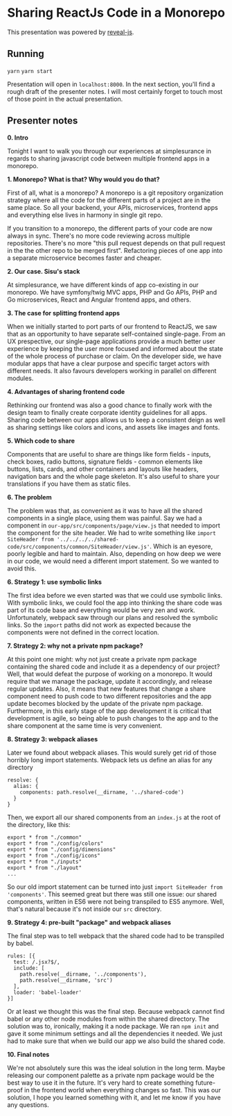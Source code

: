 # Sharing ReactJs Code in a Monorepo

This presentation was powered by [reveal-js](https://github.com/hakimel/reveal.js#online-editor).

## Running

`yarn`
`yarn start`

Presentation will open in `localhost:8000`. In the next section, you'll find a rough draft of the presenter notes. I will most certainly forget to touch most of those point in the actual presentation.

## Presenter notes

**0. Intro**

Tonight I want to walk you through our experiences at simplesurance in regards to sharing javascript code between multiple frontend apps in a monorepo.


**1. Monorepo? What is that? Why would you do that?**

First of all, what is a monorepo? A monorepo is a git repository organization strategy where all the code for the different parts of a project are in the same place. So all your backend, your APIs, microservices, frontend apps and everything else lives in harmony in single git repo.

If you transition to a monorepo, the different parts of your code are now always in sync. There's no more code reviewing across multiple repositories. There's no more "this pull request depends on that pull request in the the other repo to be merged first". Refactoring pieces of one app into a separate microservice becomes faster and cheaper.

**2. Our case. Sisu's stack**

At simplesurance, we have different kinds of app co-existing in our monorepo. We have symfony/twig MVC apps, PHP and Go APIs, PHP and Go microservices, React and Angular frontend apps, and others.

**3. The case for splitting frontend apps**

When we initially started to port parts of our frontend to ReactJS, we saw that as an opportunity to have separate self-contained single-page. From an UX prespective, our single-page applications provide a much better user experience by keeping the user more focused and informed about the state of the whole process of purchase or claim. On the developer side, we have modular apps that have a clear purpose and specific target actors with different needs. It also favours developers working in parallel on different modules.

**4. Advantages of sharing frontend code**

Rethinking our frontend was also a good chance to finally work with the design team to finally create corporate identity guidelines for all apps. Sharing code between our apps allows us to keep a consistent deign as well as sharing settings like colors and icons, and assets like images and fonts.

**5. Which code to share**

Components that are useful to share are things like form fields - inputs, check boxes, radio buttons, signature fields - common elements like buttons, lists, cards, and other containers and layouts like headers, navigation bars and the whole page skeleton.
It's also useful to share your translations if you have them as static files.

**6. The problem**

The problem was that, as convenient as it was to have all the shared components in a single place, using them was painful.
Say we had a component in `our-app/src/components/page/view.js` that needed to import the component for the site header. We had to write something like `import SiteHeader from '../../../../shared-code/src/components/common/SiteHeader/view.js'`. Which is an eyesore, poorly legible and hard to maintain. Also, depending on how deep we were in our code, we would need a different import statement. So we wanted to avoid this.

**6. Strategy 1: use symbolic links**

The first idea before we even started was that we could use symbolic links. With symbolic links, we could fool the app into thinking the share code was part of its code base and everything would be very zen and work.
Unfortunately, webpack saw through our plans and resolved the symbolic links. So the `import` paths did not work as expected because the components were not defined in the correct location.

**7. Strategy 2: why not a private npm package?**

At this point one might: why not just create a private npm package containing the shared code and include it as a dependency of our project?
Well, that would defeat the purpose of working on a monorepo. It would require that we manage the package, update it accordingly, and release regular updates. Also, it means that new features that change a share component need to push code to two different repositories and the app update becomes blocked by the update of the private npm package.
Furthermore, in this early stage of the app development it is critical that development is agile, so being able to push changes to the app and to the share component at the same time is very convenient.

**8. Strategy 3: webpack aliases**

Later we found about webpack aliases. This would surely get rid of those horribly long import statements. Webpack lets us define an alias for any directory

```
resolve: {
  alias: {
    components: path.resolve(__dirname, '../shared-code')
  }
}
```

Then, we export all our shared components from an `index.js` at the root of the directory, like this:

```
export * from "./common"
export * from "./config/colors"
export * from "./config/dimensions"
export * from "./config/icons"
export * from "./inputs"
export * from "./layout"
...
```

So our old import statement can be turned into just `import SiteHeader from 'components'`.
This seemed great but there was still one issue: our shared components, written in ES6 were not being transpiled to ES5 anymore. Well, that's natural because it's not inside our `src` directory.

**9. Strategy 4: pre-built "package" and webpack aliases**

The final step was to tell webpack that the shared code had to be transpiled by babel.

```
rules: [{
  test: /.jsx?$/,
  include: [
    path.resolve(__dirname, '../components'),
    path.resolve(__dirname, 'src')
  ],
  loader: 'babel-loader'
}]
```

Or at least we thought this was the final step. Because webpack cannot find babel or any other node modules from within the shared directory. The solution was to, ironically, making it a node package. We ran `npm init` and gave it some minimum settings and all the dependencies it needed. We just had to make sure that when we build our app we also build the shared code.

**10. Final notes**

We're not absolutely sure this was the ideal solution in the long term. Maybe releasing our component palette as a private npm package would be the best way to use it in the future. It's very hard to create something future-proof in the frontend world when everything changes so fast. This was our solution, I hope you learned something with it, and let me know if you have any questions.
